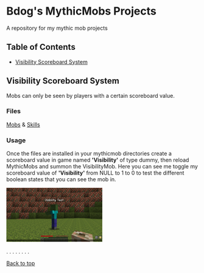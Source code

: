 <!-- This is a comment. It will not be displayed in the rendered output. -->

# Bdog's MythicMobs Projects <a name="TOP"></a>
A repository for my mythic mob projects

## Table of Contents
- [Visibility Scoreboard System](#VIS)

## Visibility Scoreboard System <a name="VIS"></a>
Mobs can only be seen by players with a certain scoreboard value.


### Files
[Mobs](Mobs/VisibilityMob.yml) & [Skills](Skills/VisibilitySkills.yml)

### Usage
Once the files are installed in your mythicmob directories create a scoreboard value in game named **'Visibility'** of type dummy, then reload MythicMobs and summon the VisibilityMob. Here you can see me toggle my scoreboard value of **'Visibility'** from NULL to 1 to 0 to test the different boolean states that you can see the mob in.

<img src="/gifs/visibility.gif" alt="Visibility based on scoreboard value 1 or 0" width="50%" height="50%">  




.
.
.
.
.
.
.
.

[Back to top](#TOP)

